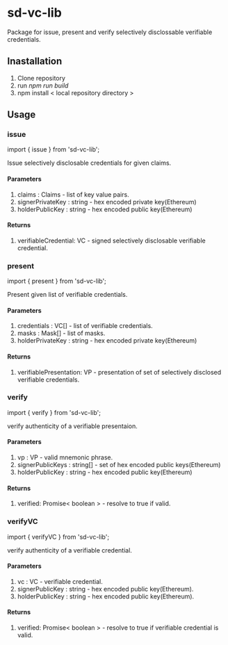 # sd-vc-lib

Package for issue, present and verify selectively disclossable verifiable credentials.

## Inastallation

1. Clone repository
2. run *npm run build* 
3. npm install < local repository directory >

## Usage

### issue

import { issue } from 'sd-vc-lib';

Issue selectively disclosable credentials for given claims.

#### Parameters

1. claims : Claims - list of key value pairs.
2. signerPrivateKey : string - hex encoded private key(Ethereum)
3. holderPublicKey : string - hex encoded public key(Ethereum)

#### Returns

1. verifiableCredential: VC - signed selectively disclosable verifiable credential.

### present

import { present } from 'sd-vc-lib';

Present given list of verifiable credentials.

#### Parameters

1. credentials : VC[] - list of verifiable credentials.
2. masks : Mask[] - list of masks.
3. holderPrivateKey : string - hex encoded private key(Ethereum)

#### Returns

1. verifiablePresentation: VP - presentation of set of selectively disclosed verifiable credentials.

### verify

import { verify } from 'sd-vc-lib';

verify authenticity of a verifiable presentaion.

#### Parameters

1. vp : VP - valid mnemonic phrase.
2. signerPublicKeys : string[] - set of hex encoded public keys(Ethereum)
3. holderPublicKey : string - hex encoded public key(Ethereum)

#### Returns

1. verified: Promise< boolean > - resolve to true if valid.

### verifyVC

import { verifyVC } from 'sd-vc-lib';

verify authenticity of a verifiable credential.

#### Parameters

1. vc : VC - verifiable credential.
2. signerPublicKey : string - hex encoded public key(Ethereum).
3. holderPublicKey : string - hex encoded public key(Ethereum).

#### Returns

1. verified: Promise< boolean > - resolve to true if verifiable credential is valid.